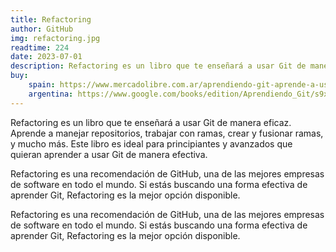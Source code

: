 ```yaml
---
title: Refactoring
author: GitHub
img: refactoring.jpg
readtime: 224
date: 2023-07-01
description: Refactoring es un libro que te enseñará a usar Git de manera eficaz.
buy: 
    spain: https://www.mercadolibre.com.ar/aprendiendo-git-aprende-a-usar-git-de-manera-eficaz-9791210130001
    argentina: https://www.google.com/books/edition/Aprendiendo_Git/s9xPAAAAMAAJ?hl=es&gbpv=0&dq=Aprendiendo+Git&pg=PP1&printsec=frontcover
---
```

Refactoring es un libro que te enseñará a usar Git de manera eficaz. Aprende a manejar repositorios, trabajar con ramas, crear y fusionar ramas, y mucho más. Este libro es ideal para principiantes y avanzados que quieran aprender a usar Git de manera efectiva.

Refactoring es una recomendación de GitHub, una de las mejores empresas de software en todo el mundo. Si estás buscando una forma efectiva de aprender Git, Refactoring es la mejor opción disponible.

Refactoring es una recomendación de GitHub, una de las mejores empresas de software en todo el mundo. Si estás buscando una forma efectiva de aprender Git, Refactoring es la mejor opción disponible.
